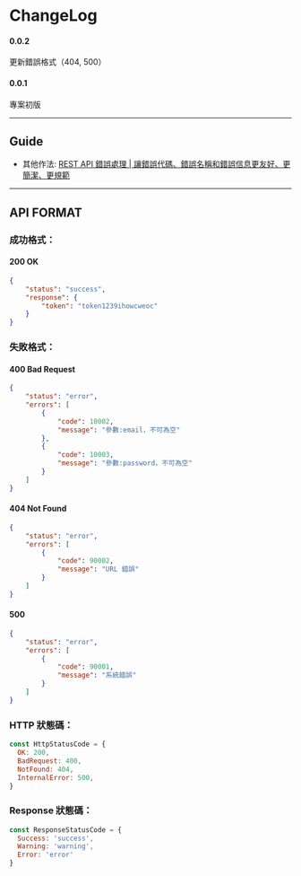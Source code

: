 # ChangeLog
#### 0.0.2
更新錯誤格式（404, 500）

#### 0.0.1
專案初版

---

## Guide

- 其他作法: [REST API 錯誤處理 | 讓錯誤代碼、錯誤名稱和錯誤信息更友好、更簡潔、更規範](https://www.youtube.com/watch?v=u3-WAGEn0W8&list=LL&index=4&t=484s)

---

## API FORMAT

### 成功格式：

#### 200 OK

```json
{
    "status": "success",
    "response": {
        "token": "token1239ihowcweoc"
    }
}
```

### 失敗格式：

#### 400 Bad Request

```json
{
    "status": "error",
    "errors": [
        {
            "code": 10002,
            "message": "參數:email，不可為空"
        },
        {
            "code": 10003,
            "message": "參數:password，不可為空"
        }
    ]
}
```

#### 404 Not Found
```json
{
    "status": "error",
    "errors": [
        {
            "code": 90002,
            "message": "URL 錯誤"
        }
    ]
}
```

#### 500
```json
{
    "status": "error",
    "errors": [
        {
            "code": 90001,
            "message": "系統錯誤"
        }
    ]
}
```

### HTTP 狀態碼：

```javascript
const HttpStatusCode = {
  OK: 200,
  BadRequest: 400,
  NotFound: 404,
  InternalError: 500,
}
```

### Response 狀態碼：
```javascript
const ResponseStatusCode = {
  Success: 'success',
  Warning: 'warning',
  Error: 'error'
}
```
